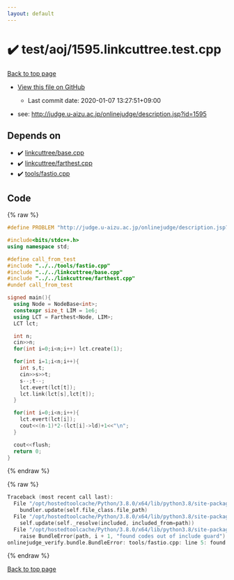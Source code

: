 ```yaml
---
layout: default
---
```


<!-- mathjax config similar to math.stackexchange -->
<script type="text/javascript" async
  src="https://cdnjs.cloudflare.com/ajax/libs/mathjax/2.7.5/MathJax.js?config=TeX-MML-AM_CHTML">
</script>
<script type="text/x-mathjax-config">
  MathJax.Hub.Config({
    TeX: { equationNumbers: { autoNumber: "AMS" }},
    tex2jax: {
      inlineMath: [ ['$','$'] ],
      processEscapes: true
    },
    "HTML-CSS": { matchFontHeight: false },
    displayAlign: "left",
    displayIndent: "2em"
  });
</script>

<script type="text/javascript" src="https://cdnjs.cloudflare.com/ajax/libs/jquery/3.4.1/jquery.min.js"></script>
<script src="https://cdn.jsdelivr.net/npm/jquery-balloon-js@1.1.2/jquery.balloon.min.js" integrity="sha256-ZEYs9VrgAeNuPvs15E39OsyOJaIkXEEt10fzxJ20+2I=" crossorigin="anonymous"></script>
<script type="text/javascript" src="../../../assets/js/copy-button.js"></script>
<link rel="stylesheet" href="../../../assets/css/copy-button.css" />


# :heavy_check_mark: test/aoj/1595.linkcuttree.test.cpp

<a href="../../../index.html">Back to top page</a>

* <a href="{{ site.github.repository_url }}/blob/master/test/aoj/1595.linkcuttree.test.cpp">View this file on GitHub</a>
    - Last commit date: 2020-01-07 13:27:51+09:00


* see: <a href="http://judge.u-aizu.ac.jp/onlinejudge/description.jsp?id=1595">http://judge.u-aizu.ac.jp/onlinejudge/description.jsp?id=1595</a>


## Depends on

* :heavy_check_mark: <a href="../../../library/linkcuttree/base.cpp.html">linkcuttree/base.cpp</a>
* :heavy_check_mark: <a href="../../../library/linkcuttree/farthest.cpp.html">linkcuttree/farthest.cpp</a>
* :heavy_check_mark: <a href="../../../library/tools/fastio.cpp.html">tools/fastio.cpp</a>


## Code

<a id="unbundled"></a>
{% raw %}
```cpp
#define PROBLEM "http://judge.u-aizu.ac.jp/onlinejudge/description.jsp?id=1595"

#include<bits/stdc++.h>
using namespace std;

#define call_from_test
#include "../../tools/fastio.cpp"
#include "../../linkcuttree/base.cpp"
#include "../../linkcuttree/farthest.cpp"
#undef call_from_test

signed main(){
  using Node = NodeBase<int>;
  constexpr size_t LIM = 1e6;
  using LCT = Farthest<Node, LIM>;
  LCT lct;

  int n;
  cin>>n;
  for(int i=0;i<n;i++) lct.create(1);

  for(int i=1;i<n;i++){
    int s,t;
    cin>>s>>t;
    s--;t--;
    lct.evert(lct[t]);
    lct.link(lct[s],lct[t]);
  }

  for(int i=0;i<n;i++){
    lct.evert(lct[i]);
    cout<<(n-1)*2-(lct[i]->ld)+1<<"\n";
  }

  cout<<flush;
  return 0;
}

```
{% endraw %}

<a id="bundled"></a>
{% raw %}
```cpp
Traceback (most recent call last):
  File "/opt/hostedtoolcache/Python/3.8.0/x64/lib/python3.8/site-packages/onlinejudge_verify/docs.py", line 340, in write_contents
    bundler.update(self.file_class.file_path)
  File "/opt/hostedtoolcache/Python/3.8.0/x64/lib/python3.8/site-packages/onlinejudge_verify/bundle.py", line 154, in update
    self.update(self._resolve(included, included_from=path))
  File "/opt/hostedtoolcache/Python/3.8.0/x64/lib/python3.8/site-packages/onlinejudge_verify/bundle.py", line 123, in update
    raise BundleError(path, i + 1, "found codes out of include guard")
onlinejudge_verify.bundle.BundleError: tools/fastio.cpp: line 5: found codes out of include guard

```
{% endraw %}

<a href="../../../index.html">Back to top page</a>

